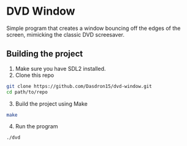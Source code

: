 # DVD Window
Simple program that creates a window bouncing off the edges of the screen, mimicking the classic DVD screesaver.

## Building the project

1. Make sure you have SDL2 installed.
2. Clone this repo 
```bash
git clone https://github.com/Dasdron15/dvd-window.git
cd path/to/repo
```
3. Build the project using Make
```bash
make
```
4. Run the program
```bash
./dvd
```


